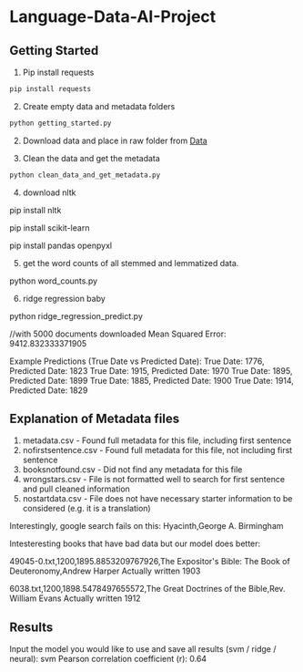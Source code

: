 # Language-Data-AI-Project


## Getting Started

1. Pip install requests
```bash
pip install requests
```

2. Create empty data and metadata folders
```bash
python getting_started.py
```


2. Download data and place in raw folder from 
[Data](https://vanderbilt365-my.sharepoint.com/personal/marius_e_schueller_vanderbilt_edu/_layouts/15/onedrive.aspx?id=%2Fpersonal%2Fmarius%5Fe%5Fschueller%5Fvanderbilt%5Fedu%2FDocuments%2FRawFiles%2Ezip&parent=%2Fpersonal%2Fmarius%5Fe%5Fschueller%5Fvanderbilt%5Fedu%2FDocuments&ga=1)


3. Clean the data and get the metadata
```bash
python clean_data_and_get_metadata.py
```



4. download nltk

pip install nltk

pip install scikit-learn

pip install pandas openpyxl

5. get the word counts of all stemmed and lemmatized data.

python word_counts.py

6. ridge regression baby

python ridge_regression_predict.py

//with 5000 documents downloaded
Mean Squared Error: 9412.832333371905

Example Predictions (True Date vs Predicted Date):
True Date: 1776, Predicted Date: 1823
True Date: 1915, Predicted Date: 1970
True Date: 1895, Predicted Date: 1899
True Date: 1885, Predicted Date: 1900
True Date: 1914, Predicted Date: 1829


## Explanation of Metadata files

1. metadata.csv - Found full metadata for this file, including first sentence
2. nofirstsentence.csv - Found full metadata for this file, not including first sentence
3. booksnotfound.csv - Did not find any metadata for this file
4. wrongstars.csv - File is not formatted well to search for first sentence and pull cleaned information
5. nostartdata.csv - File does not have necessary starter information to be considered (e.g. it is a translation)

Interestingly, google search fails on this:
Hyacinth,George A. Birmingham


Intesteresting books that have bad data but our model does better:

49045-0.txt,1200,1895.8853209767926,The Expositor's Bible: The Book of Deuteronomy,Andrew Harper
Actually written 1903

6038.txt,1200,1898.5478497655572,The Great Doctrines of the Bible,Rev. William Evans
Actually written 1912

## Results

Input the model you would like to use and save all results (svm / ridge / neural): svm
Pearson correlation coefficient (r): 0.64

